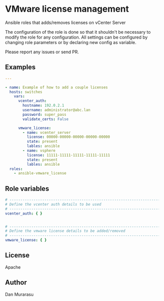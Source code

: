 # VMware license management
Ansible roles that adds/removes licenses on vCenter Server

The configuration of the role is done so that it shouldn't be necessary to
modify the role for any configuration.
All settings can be configured by changing role parameters or by declaring new
config as variable.

Please report any issues or send PR.

## Examples
```yaml
---

- name: Example of how to add a couple licenses
  hosts: switches
    vars:
      vcenter_auth:
        hostname: 192.0.2.1
        username: administrator@abc.lan
        password: super_pass
        validate_certs: False

      vmware_license:
        - name: vcenter_server
          license: 00000-00000-00000-00000-00000
          state: present
          lables: ansible
        - name: vsphere
          license: 11111-11111-11111-11111-11111
          state: present
          lables: ansible          
  roles:
    - ansible-vmware_license  

  ```

## Role variables
```yaml
# ---------------------------------------------------------------------------
# Define the vcenter auth details to be used
# ---------------------------------------------------------------------------
vcenter_auth: { }


# ---------------------------------------------------------------------------
# Define the vmware license details to be added/removed
# ---------------------------------------------------------------------------
vmware_license: { }
```

## License
Apache

## Author
Dan Murarasu

